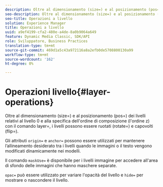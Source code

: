 ```yaml
---
description: Oltre al dimensionamento (size=) e al posizionamento (pos=) dei livelli relativi al livello 0 e alla specifica dell'ordine di composizione (l'ordine z) con il comando layer=, i livelli possono essere ruotati (rotate=) e capovolti (flip=).
seo-description: Oltre al dimensionamento (size=) e al posizionamento (pos=) dei livelli relativi al livello 0 e alla specifica dell'ordine di composizione (l'ordine z) con il comando layer=, i livelli possono essere ruotati (rotate=) e capovolti (flip=).
seo-title: Operazioni a livello
solution: Experience Manager
title: Operazioni a livello
uuid: a9ef4199-cfa2-480e-a4de-8a0b9064a649
feature: Dynamic Media Classic, SDK/API
role: Sviluppatore, Business Practices
translation-type: tm+mt
source-git-commit: 469d1a5c43a972116a8a2efb0de5708800130a99
workflow-type: tm+mt
source-wordcount: '162'
ht-degree: 0%

---
```



# Operazioni livello{#layer-operations}

Oltre al dimensionamento (size=) e al posizionamento (pos=) dei livelli relativi al livello 0 e alla specifica dell&#39;ordine di composizione (l&#39;ordine z) con il comando layer=, i livelli possono essere ruotati (rotate=) e capovolti (flip=).

Gli attributi `origin=` e `anchor=` possono essere utilizzati per mantenere l’allineamento desiderato tra i livelli quando le immagini o il testo vengono modificati dinamicamente nei modelli.

Il comando `maskUse=` è disponibile per i livelli immagine per accedere all&#39;area di sfondo delle immagini che hanno maschere separate.

`opac=` può essere utilizzato per variare l&#39;opacità del livello e  `hide=` per mostrare o nascondere il livello.

